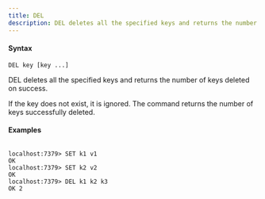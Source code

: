 ```yaml
---
title: DEL
description: DEL deletes all the specified keys and returns the number of keys deleted on success.
---
```


<!-- This file is automatically generated. Any modifications made directly to this file
  may be overwritten. For more details on how this file is generated and how to use
  the related commands, refer to the documentation available in the `internal/cmd/cmd_*.go` files.
-->

#### Syntax

```
DEL key [key ...]
```

DEL deletes all the specified keys and returns the number of keys deleted on success.

If the key does not exist, it is ignored. The command returns the number of keys successfully deleted.

#### Examples

```

localhost:7379> SET k1 v1
OK
localhost:7379> SET k2 v2
OK
localhost:7379> DEL k1 k2 k3
OK 2
```
